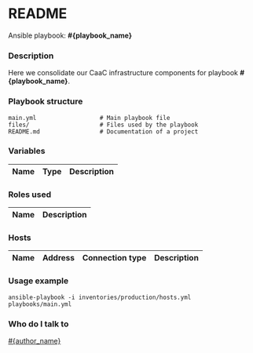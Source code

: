 # README #

Ansible playbook:  **#{playbook_name}** 

### Description ###

Here we consolidate our CaaC infrastructure components for playbook **#{playbook_name}**.

### Playbook structure ###

```
main.yml                  # Main playbook file
files/                    # Files used by the playbook
README.md                 # Documentation of a project
```

### Variables ###

| Name | Type | Description  |
|---|---|---|

### Roles used ###

| Name | Description  |
|---|---|

### Hosts ###

| Name | Address | Connection type | Description  |
|---|---|---|---|


### Usage example ###

```ansible-playbook -i inventories/production/hosts.yml playbooks/main.yml```

### Who do I talk to ###

[#{author_name}](mailto:#{author_email})